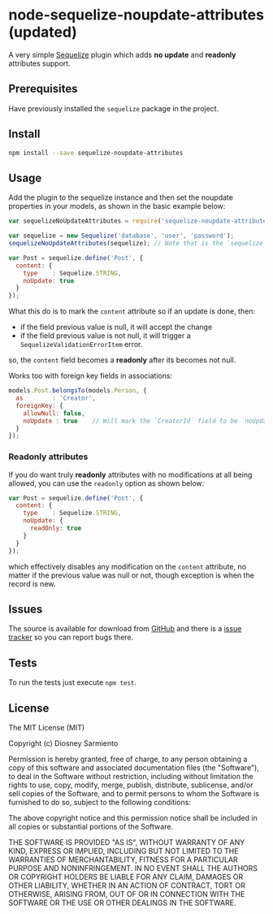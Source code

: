 # node-sequelize-noupdate-attributes (updated)

A very simple [Sequelize](https://github.com/sequelize/sequelize) plugin which adds **no update** and **readonly** attributes support.

## Prerequisites

Have previously installed the `sequelize` package in the project.

## Install

```sh
npm install --save sequelize-noupdate-attributes
```

## Usage

Add the plugin to the sequelize instance and then set the noupdate
properties in your models, as shown in the basic example below:

```js
var sequelizeNoUpdateAttributes = require('sequelize-noupdate-attributes');

var sequelize = new Sequelize('database', 'user', 'password');
sequelizeNoUpdateAttributes(sequelize); // Note that is the `sequelize` instance the passed reference.

var Post = sequelize.define('Post', {
  content: {
    type    : Sequelize.STRING,
    noUpdate: true
  }
});
```

What this do is to mark the `content` attribute so if an update is done, then:

* if the field previous value is null, it will accept the change
* if the field previous value is not null, it will trigger a `SequelizeValidationErrorItem` error.

so, the `content` field becomes a **readonly** after its becomes not null.

Works too with foreign key fields in associations:

```js
models.Post.belongsTo(models.Person, {
  as        : 'Creator',
  foreignKey: {
    allowNull: false,
    noUpdate : true    // Will mark the `CreatorId` field to be `noUpdate`d.
  }
});
```

### Readonly attributes

If you do want truly **readonly** attributes with no modifications at all
being allowed, you can use the `readonly` option as shown below:

```js
var Post = sequelize.define('Post', {
  content: {
    type    : Sequelize.STRING,
    noUpdate: {
      readOnly: true
    }
  }
});
```

which effectively disables any modification on the `content` attribute,
no matter if the previous value was null or not, though exception is
when the record is new.

## Issues

The source is available for download from [GitHub](https://github.com/diosney/node-sequelize-noupdate-attributes)
and there is a [issue tracker](https://github.com/diosney/node-sequelize-noupdate-attributes/issues) so you can report bugs there.

## Tests

To run the tests just execute `npm test`.

## License

The MIT License (MIT)

Copyright (c) Diosney Sarmiento

Permission is hereby granted, free of charge, to any person obtaining a copy
of this software and associated documentation files (the "Software"), to deal
in the Software without restriction, including without limitation the rights
to use, copy, modify, merge, publish, distribute, sublicense, and/or sell
copies of the Software, and to permit persons to whom the Software is
furnished to do so, subject to the following conditions:

The above copyright notice and this permission notice shall be included in
all copies or substantial portions of the Software.

THE SOFTWARE IS PROVIDED "AS IS", WITHOUT WARRANTY OF ANY KIND, EXPRESS OR
IMPLIED, INCLUDING BUT NOT LIMITED TO THE WARRANTIES OF MERCHANTABILITY,
FITNESS FOR A PARTICULAR PURPOSE AND NONINFRINGEMENT. IN NO EVENT SHALL THE
AUTHORS OR COPYRIGHT HOLDERS BE LIABLE FOR ANY CLAIM, DAMAGES OR OTHER
LIABILITY, WHETHER IN AN ACTION OF CONTRACT, TORT OR OTHERWISE, ARISING FROM,
OUT OF OR IN CONNECTION WITH THE SOFTWARE OR THE USE OR OTHER DEALINGS IN
THE SOFTWARE.
